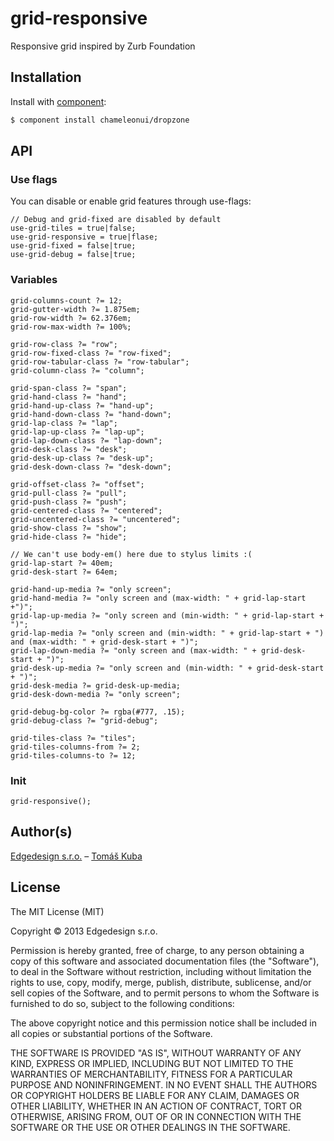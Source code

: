 # grid-responsive

Responsive grid inspired by Zurb Foundation

## Installation

Install with [component](http://component.io):

```sh
$ component install chameleonui/dropzone
```


## API

### Use flags 

You can disable or enable grid features through use-flags:

```
// Debug and grid-fixed are disabled by default
use-grid-tiles = true|false;
use-grid-responsive = true|flase;
use-grid-fixed = false|true;
use-grid-debug = false|true;
```

### Variables
```
grid-columns-count ?= 12;
grid-gutter-width ?= 1.875em;
grid-row-width ?= 62.376em;
grid-row-max-width ?= 100%;

grid-row-class ?= "row";
grid-row-fixed-class ?= "row-fixed";
grid-row-tabular-class ?= "row-tabular";
grid-column-class ?= "column";

grid-span-class ?= "span";
grid-hand-class ?= "hand";
grid-hand-up-class ?= "hand-up";
grid-hand-down-class ?= "hand-down";
grid-lap-class ?= "lap";
grid-lap-up-class ?= "lap-up";
grid-lap-down-class ?= "lap-down";
grid-desk-class ?= "desk";
grid-desk-up-class ?= "desk-up";
grid-desk-down-class ?= "desk-down";

grid-offset-class ?= "offset";
grid-pull-class ?= "pull";
grid-push-class ?= "push";
grid-centered-class ?= "centered";
grid-uncentered-class ?= "uncentered";
grid-show-class ?= "show";
grid-hide-class ?= "hide";

// We can't use body-em() here due to stylus limits :(
grid-lap-start ?= 40em; 
grid-desk-start ?= 64em;

grid-hand-up-media ?= "only screen";
grid-hand-media ?= "only screen and (max-width: " + grid-lap-start +")";
grid-lap-up-media ?= "only screen and (min-width: " + grid-lap-start + ")";
grid-lap-media ?= "only screen and (min-width: " + grid-lap-start + ") and (max-width: " + grid-desk-start + ")";
grid-lap-down-media ?= "only screen and (max-width: " + grid-desk-start + ")";
grid-desk-up-media ?= "only screen and (min-width: " + grid-desk-start + ")";
grid-desk-media ?= grid-desk-up-media;
grid-desk-down-media ?= "only screen";

grid-debug-bg-color ?= rgba(#777, .15);
grid-debug-class ?= "grid-debug";

grid-tiles-class ?= "tiles";
grid-tiles-columns-from ?= 2;
grid-tiles-columns-to ?= 12;
```

### Init

```
grid-responsive();
```


## Author(s)

[Edgedesign s.r.o.](http://www.edgedesing.cz) – [Tomáš Kuba](https://github.com/tomaskuba)

## License

The MIT License (MIT)

Copyright © 2013 Edgedesign s.r.o.

Permission is hereby granted, free of charge, to any person obtaining a copy
of this software and associated documentation files (the "Software"), to deal
in the Software without restriction, including without limitation the rights
to use, copy, modify, merge, publish, distribute, sublicense, and/or sell
copies of the Software, and to permit persons to whom the Software is
furnished to do so, subject to the following conditions:

The above copyright notice and this permission notice shall be included in
all copies or substantial portions of the Software.

THE SOFTWARE IS PROVIDED "AS IS", WITHOUT WARRANTY OF ANY KIND, EXPRESS OR
IMPLIED, INCLUDING BUT NOT LIMITED TO THE WARRANTIES OF MERCHANTABILITY,
FITNESS FOR A PARTICULAR PURPOSE AND NONINFRINGEMENT. IN NO EVENT SHALL THE
AUTHORS OR COPYRIGHT HOLDERS BE LIABLE FOR ANY CLAIM, DAMAGES OR OTHER
LIABILITY, WHETHER IN AN ACTION OF CONTRACT, TORT OR OTHERWISE, ARISING FROM,
OUT OF OR IN CONNECTION WITH THE SOFTWARE OR THE USE OR OTHER DEALINGS IN
THE SOFTWARE.